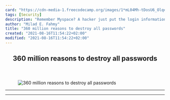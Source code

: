 ```yaml
---
card: "https://cdn-media-1.freecodecamp.org/images/1*mL04Mh-tDosU6_OlqexwyQ.jpeg"
tags: [Security]
description: "Remember Myspace? A hacker just put the login information for"
author: "Milad E. Fahmy"
title: "360 million reasons to destroy all passwords"
created: "2021-08-16T11:54:22+02:00"
modified: "2021-08-16T11:54:22+02:00"
---
```

<div class="site-wrapper">
<main id="site-main" class="site-main outer">
<div class="inner">
<article class="post-full post tag-security tag-tech tag-technology tag-web-development tag-social-media ">
<header class="post-full-header">
<h1 class="post-full-title">360 million reasons to destroy all passwords</h1>
</header>
<figure class="post-full-image">
<picture>
<source media="(max-width: 700px)" sizes="1px" srcset="data:image/gif;base64,R0lGODlhAQABAIAAAAAAAP///yH5BAEAAAAALAAAAAABAAEAAAIBRAA7 1w">
<source media="(min-width: 701px)" sizes="(max-width: 800px) 400px,
(max-width: 1170px) 700px,
1400px" srcset="https://cdn-media-1.freecodecamp.org/images/1*mL04Mh-tDosU6_OlqexwyQ.jpeg 300w,
https://cdn-media-1.freecodecamp.org/images/1*mL04Mh-tDosU6_OlqexwyQ.jpeg 600w,
https://cdn-media-1.freecodecamp.org/images/1*mL04Mh-tDosU6_OlqexwyQ.jpeg 1000w,
https://cdn-media-1.freecodecamp.org/images/1*mL04Mh-tDosU6_OlqexwyQ.jpeg 2000w">
<img onerror="this.style.display='none'" src="https://cdn-media-1.freecodecamp.org/images/1*mL04Mh-tDosU6_OlqexwyQ.jpeg" alt="360 million reasons to destroy all passwords">
</picture>
</figure>
<section class="post-full-content">
<div class="post-content">
</div>
<hr>
<hr>
</section>
</article>
</div>
</main>
</div>
<!-- Google Tag Manager (noscript) -->
<!-- End Google Tag Manager (noscript) -->
